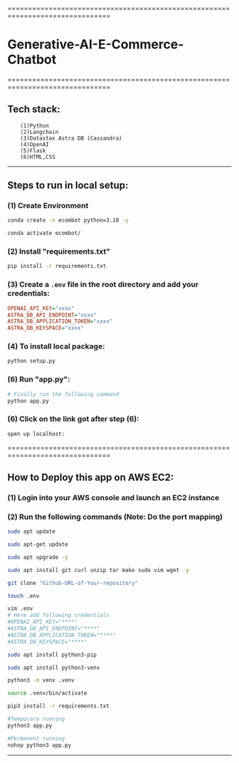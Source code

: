 ===============================================================================
# Generative-AI-E-Commerce-Chatbot
===============================================================================

## Tech stack:
        (1)Python
        (2)Langchain
        (3)Datastax Astra DB (Cassandra)
        (4)OpenAI
        (5)Flask
        (6)HTML,CSS
-------------------------------------------------------------------------------
## Steps to run in local setup:

### (1) Create Environment
```bash
conda create -n ecombot python=3.10 -y
```
```bash
conda activate ecombot/
```

### (2) Install "requirements.txt"
```bash
pip install -r requirements.txt
```

### (3) Create a `.env` file in the root directory and add your credentials:
```ini
OPENAI_API_KEY="xxxx"
ASTRA_DB_API_ENDPOINT="xxxx"
ASTRA_DB_APPLICATION_TOKEN="xxxx"
ASTRA_DB_KEYSPACE="xxxx"
```
### (4) To install local package:
```bash
python setup.py
```

### (6) Run "app.py":
```bash
# Finally run the following command
python app.py
```

### (6) Click on the link got after step (6):
```bash
open up localhost:
```
===============================================================================
## How to Deploy this app on AWS EC2:

### (1) Login into your AWS console and launch an EC2 instance
### (2) Run the following commands (Note: Do the port mapping)

```bash
sudo apt update
```

```bash
sudo apt-get update
```

```bash
sudo apt upgrade -y
```

```bash
sudo apt install git curl unzip tar make sudo vim wget -y
```

```bash
git clone "Github-URL-of-Your-repository"
```
```bash
touch .env
```
```bash
vim .env
# Here add following credentials
#OPENAI_API_KEY="****"
#ASTRA_DB_API_ENDPOINT="****"
#ASTRA_DB_APPLICATION_TOKEN="****"
#ASTRA_DB_KEYSPACE="****"
```
```bash
sudo apt install python3-pip
```
```bash
sudo apt install python3-venv
```
```bash
python3 -m venv .venv
```
```bash
source .venv/bin/activate
```
```bash
pip3 install -r requirements.txt
```
```bash
#Temporary running
python3 app.py
```
```bash
#Permanent running
nohop python3 app.py
```
-------------------------------------------------------------------------------
